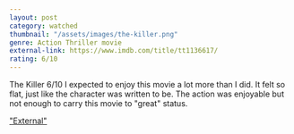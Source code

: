 ```yaml
---
layout: post
category: watched
thumbnail: "/assets/images/the-killer.png"
genre: Action Thriller movie
external-link: https://www.imdb.com/title/tt1136617/
rating: 6/10
---
```

The Killer
6/10
I expected to enjoy this movie a lot more than I did. It felt so flat, just like the character was written to be. The action was enjoyable but not enough to carry this movie to "great" status.

["External"](https://www.imdb.com/title/tt1136617/)